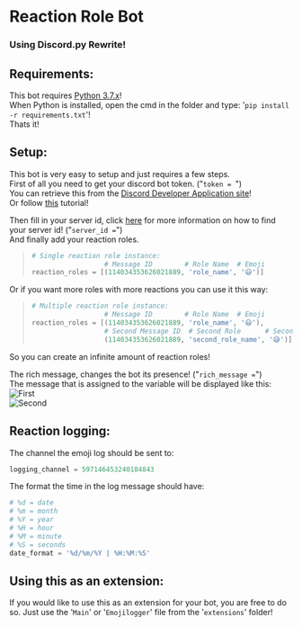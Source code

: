# Reaction Role Bot
### Using Discord.py Rewrite!

## Requirements:
This bot requires [Python 3.7.x](https://www.python.org/downloads/ 'Python Download')!  
When Python is installed, open the cmd in the folder and type: '`pip install -r requirements.txt`'!  
Thats it!  

## Setup:
This bot is very easy to setup and just requires a few steps.  
First of all you need to get your discord bot token. ("`token = `")  
You can retrieve this from the [Discord Developer Application site](https://discordapp.com/developers/applications/me 'Discord Developer Platform')!    
Or follow [this](https://github.com/Arthurdw/Reaction-Role/wiki/How-to-create-your-bot-and-find-your-own-bot-token! 'Find your bot token!') tutorial!  
  
Then fill in your server id, click [here](https://support.discordapp.com/hc/en-us/articles/206346498-Where-can-I-find-my-User-Server-Message-ID- "Discord's server ID tutorial!") for more information on how to find your server id! ("`server_id =`")  
And finally add your reaction roles.
> ```python
> # Single reaction role instance:
>                   # Message ID        # Role Name  # Emoji
> reaction_roles = [(114034353626021889, 'role_name', '😃')]
> ```  
Or if you want more roles with more reactions you can use it this way:
> ```python
> # Multiple reaction role instance:
>                   # Message ID        # Role Name  # Emoji
> reaction_roles = [(114034353626021889, 'role_name', '😃'),
>                   # Second Message ID  # Second Role      # Second Emoji
>                   (114034353626021889, 'second_role_name', '😅')]
> ```
So you can create an infinite amount of reaction roles!  
  
The rich message, changes the bot its presence! ("`rich_message =`")  
The message that is assigned to the variable will be displayed like this:  
![First](https://i.gyazo.com/9ab8ecfbb0967b7aee313d2fe1638670.png "Rich Presence")  
![Second](https://i.gyazo.com/ecc60c3b0ca08e8d9ebc0ec53e6c72db.png "Rich Presence")  

## Reaction logging:
The channel the emoji log should be sent to:
```python
logging_channel = 597146453240184843
```
The format the time in the log message should have:
```python
# %d = date
# %m = month
# %Y = year
# %H = hour
# %M = minute
# %S = seconds
date_format = '%d/%m/%Y | %H:%M:%S'
```
## Using this as an extension:
If you would like to use this as an extension for your bot, you are free to do so.
Just use the '`Main`' or '`Emojilogger`' file from the '`extensions`' folder!
